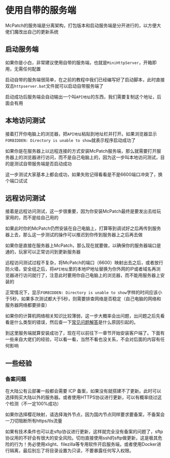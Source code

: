 # 使用自带的服务端

McPatch的服务端是分离架构，打包版本和启动服务端是分开进行的，以方便大佬们魔改出自己的更新系统

## 启动服务端

如果你是小白，非常建议使用自带的服务端，也就是`MiniHttpServer`，开箱即用，无需任何配置

启动自带的服务端很简单，在之前的教程中我们已经编写好了启动脚本，此时直接双击`httpserver.bat`文件就可以启动自带服务端了

启动成功后服务端会自动输出一个叫`API地址`的东西，我们需要复制这个地址，后面会有用

## 本地访问测试

接着打开你电脑上的浏览器，把`API地址`粘贴到地址栏并打开。如果浏览器显示`FORBIDDEN: Directory is unable to show`就表示程序启动成功了

如果你是在服务器上以远程连接的方式安装McPatch服务端，那么就需要打开服务器上的浏览器进行访问，而不是自己电脑上的，因为这一步叫本地访问测试，目的是测试自带服务端是否启动成功

这一步测试大家基本上都会成功，如果失败记得看看是不是6600端口冲突了，换个端口试试

## 远程访问测试

接着是远程访问测试，这一步很重要，因为你安装McPatch最终是要发出去给玩家用的，而不是给自己用的

如果此时你的McPatch仍然安装在自己电脑上，打算等到调试好之后再传到服务器上去，那么这一步测试的操作可以推迟到你传到服务器上之后再去做

如果你是直接在服务器上McPatch，那么现在就要做，以确保你的服务器端口是通的，玩家可以正常访问到更新服务器

远程访问测试过程不复杂，将McPatch的端口（6600）映射出去之后，或者放行防火墙，安全组之后，将`API地址`里的本地IP地址替换为你外网的IP或者域名再浏览器进行访问就行了，注意此时要用你自己电脑上的浏览器，而不能用服务器上安装的

正常情况下，显示`FORBIDDEN: Directory is unable to show`字样的时间应该小于5秒，如果多次测试都大于5秒，则需要排查网络是否稳定（自己电脑的网络和服务器网络都要排查）

如果你的计算机网络相关知识比较薄弱，这一步大概率会出问题，出问题之后先看看是什么类型的错误，然后查一下[常见问题解答](faq.md)是什么原因引起的。

到这里服务端就算安装成功了，现在可以前往下一章节开始安装客户端了。下面有一些来自大佬们的经验，可以看一看，当然不看也没关系，不会对后面的内容有任何影响

## 一些经验

### 备案问题

在大陆公有云部署一般都会需要 ICP 备案，如果没有就搭建不了更新。此时可以选择购买大陆以外的服务器。或者使用HTTPS协议进行更新，可以有概率绕过这个检测（不一定100%成功）

如果你选择樱花映射，请选择海外节点，因为国内节点同样要求要备案，不备案会一刀切阻断所有https/tls流量

如果有技术条件也可以走sftp协议进行更新，这样就完全没有备案的问题了，sftp协议用的不好会有很大的安全风险。切勿直接使用ssh的sftp做更新，这是极其危险的行为！务必使用xlight、filezilla等专用软件开启服务端，或者使用Docker进行隔离，最后别忘了将目录设置为只读，不要暴露任何写入权限。
